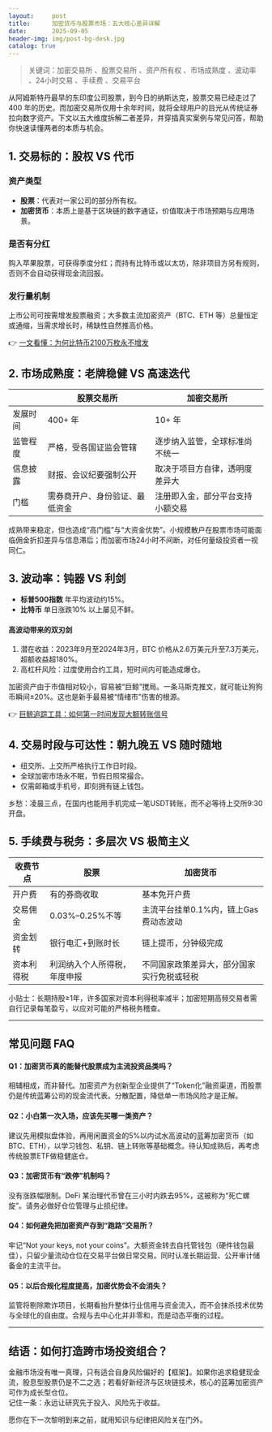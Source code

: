 ```yaml
---
layout:     post
title:      加密货币与股票市场：五大核心差异详解
date:       2025-09-05
header-img: img/post-bg-desk.jpg
catalog: true
---
```


> 关键词：加密交易所 、股票交易所 、资产所有权 、市场成熟度 、波动率 、24小时交易 、手续费 、交易平台

从阿姆斯特丹最早的东印度公司股票，到今日的纳斯达克，股票交易已经走过了400 年的历史。而加密交易所仅用十余年时间，就将全球用户的目光从传统证券拉向数字资产。下文以五大维度拆解二者差异，并穿插真实案例与常见问答，帮助你快速读懂两者的本质与机会。

## 1. 交易标的：股权 VS 代币

### 资产类型
* **股票**：代表对一家公司的部分所有权。  
* **加密货币**：本质上是基于区块链的数字通证，价值取决于市场预期与应用场景。

### 是否有分红
购入苹果股票，可获得季度分红；而持有比特币或以太坊，除非项目方另有规则，否则不会自动获得现金流回报。

### 发行量机制
上市公司可按需增发股票融资；大多数主流加密资产（BTC、ETH 等）总量恒定或通缩，当需求增长时，稀缺性自然推高价格。

👉 [一文看懂：为何比特币2100万枚永不增发](https://okxdog.com/)

## 2. 市场成熟度：老牌稳健 VS 高速迭代

| | 股票交易所 | 加密交易所 |
|---|---|---|
| 发展时间 | 400+ 年 | 10+ 年 |
| 监管程度 | 严格，受各国证监会管辖 | 逐步纳入监管，全球标准尚不统一 |
| 信息披露 | 财报、会议纪要强制公开 | 取决于项目方自律，透明度差异大 |
| 门槛 | 需券商开户、身份验证、最低资金 | 注册即入金，部分平台支持小额交易 |

成熟带来稳定，但也造成“高门槛”与“大资金优势”。小规模散户在股票市场可能面临佣金折扣差异与信息滞后；而加密市场24小时不间断，对任何量级投资者一视同仁。

## 3. 波动率：钝器 VS 利剑

* **标普500指数** 年平均波动约15%。  
* **比特币** 单日涨跌10% 以上屡见不鲜。

#### 高波动带来的双刃剑  
1. 潜在收益：2023年9月至2024年3月，BTC 价格从2.6万美元升至7.3万美元，超额收益超180%。  
2. 高杠杆风险：过度使用合约工具，短时间内可能造成爆仓。

加密资产由于市值相对较小，容易被“巨鲸”搅局。一条马斯克推文，就可能让狗狗币瞬间±20%。这也是新手最易被“情绪市”伤害的根源。

👉 [巨鲸追踪工具：如何第一时间发现大额转账信号](https://okxdog.com/)

## 4. 交易时段与可达性：朝九晚五 VS 随时随地

* 纽交所、上交所严格执行工作日时段。  
* 全球加密市场永不眠，节假日照常撮合。  
* 仅需邮箱或手机号，即刻拥有链上钱包。

乡愁：凌晨三点，在国内也能用手机完成一笔USDT转账，而不必等待上交所9:30开盘。

## 5. 手续费与税务：多层次 VS 极简主义

| 收费节点 | 股票 | 加密货币 |
|---|---|---|
| 开户费 | 有的券商收取 | 基本免开户费 |
| 交易佣金 | 0.03%–0.25%不等 | 主流平台挂单0.1%内，链上Gas费动态波动 |
| 资金划转 | 银行电汇+到账时长 | 链上提币，分钟级完成 |
| 资本利得税 | 利润纳入个人所得税，年度申报 | 不同国家政策差异大，部分国家实行免税或轻税 |

小贴士：长期持股≥1年，许多国家对资本利得税率减半；加密短期高频交易者需自行记录每笔盈亏，以应对可能的严格税务稽查。

---

## 常见问题 FAQ

#### Q1：加密货币真的能替代股票成为主流投资品类吗？  
相辅相成，而非替代。加密资产为创新型企业提供了“Token化”融资渠道，而股票仍是传统蓝筹公司的现金流代表。分散配置，降低单一市场风险才是正解。

#### Q2：小白第一次入场，应该先买哪一类资产？  
建议先用模拟盘体验，再用闲置资金的5%以内试水高波动的蓝筹加密货币（如BTC、ETH），以学习钱包、私钥、链上转账等基础概念。待认知成熟后，再考虑传统股票ETF做稳健底仓。

#### Q3：加密货币有“跌停”机制吗？  
没有涨跌幅限制。DeFi 某治理代币曾在三小时内跌去95%，这被称为“死亡螺旋”。请务必做好仓位管理与止损纪律。

#### Q4：如何避免把加密资产存到“跑路”交易所？  
牢记“Not your keys, not your coins”。大额资金转去自托管钱包（硬件钱包最佳），只留少量流动仓位在交易平台做日常交易。同时认准长期运营、公开审计储备金的主流平台。

#### Q5：以后合规化程度提高，加密优势会不会消失？  
监管将剔除欺诈项目，长期看抬升整体行业信用与资金流入，而不会抹杀技术优势与全球化的自由度。合规与去中心化并非零和，而是动态平衡的过程。

---

## 结语：如何打造跨市场投资组合？

金融市场没有唯一真理，只有适合自身风险偏好的【框架】。如果你追求稳健现金流，股息型股票仍是不二之选；若看好新经济与区块链技术，核心的蓝筹加密资产可作为成长型仓位。  
记住一条：永远让研究先于投入、风险先于收益。

愿你在下一次黎明到来之前，就用知识与纪律把风险关在门外。